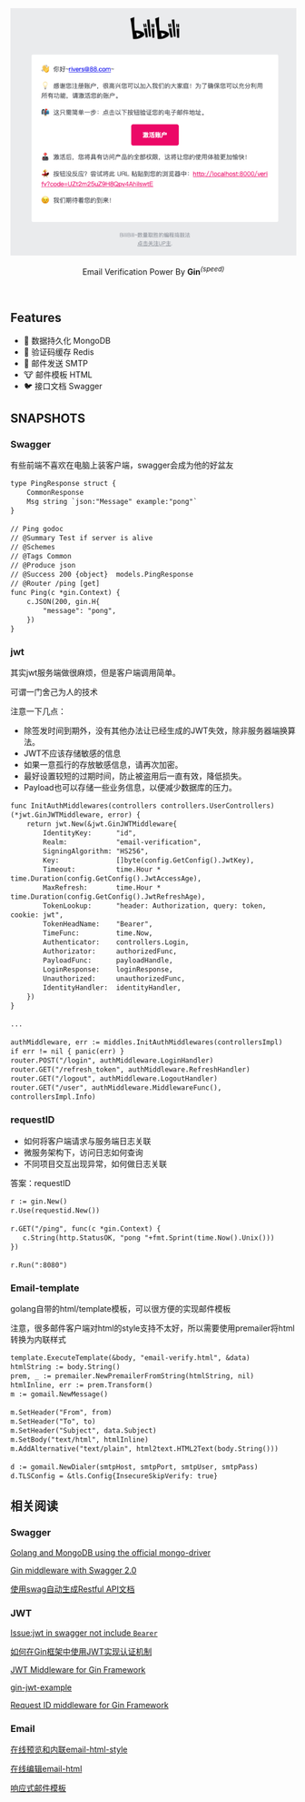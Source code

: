 <p align='center'>
  <img src='./img.png' alt='email verification' width='600'/>
</p>

<p align='center'>
 Email Verification Power By <b>Gin</b><sup><em>(speed)</em></sup><br>
</p>
<br>

## Features

- 🐰 数据持久化 MongoDB
- 🦊 验证码缓存 Redis
- 🐼 邮件发送 SMTP
- 🐮 邮件模板 HTML
- 🐦 接口文档 Swagger

## SNAPSHOTS

### Swagger

有些前端不喜欢在电脑上装客户端，swagger会成为他的好盆友

``` golang
type PingResponse struct {
	CommonResponse
	Msg string `json:"Message" example:"pong"`
}

// Ping godoc
// @Summary Test if server is alive
// @Schemes
// @Tags Common
// @Produce json
// @Success 200 {object}  models.PingResponse
// @Router /ping [get]
func Ping(c *gin.Context) {
    c.JSON(200, gin.H{
        "message": "pong",
    })
}
```

### jwt

其实jwt服务端做很麻烦，但是客户端调用简单。

可谓一门舍己为人的技术

注意一下几点：

- 除签发时间到期外，没有其他办法让已经生成的JWT失效，除非服务器端换算法。
- JWT不应该存储敏感的信息
- 如果一意孤行的存放敏感信息，请再次加密。
- 最好设置较短的过期时间，防止被盗用后一直有效，降低损失。
- Payload也可以存储一些业务信息，以便减少数据库的压力。

``` golang
func InitAuthMiddlewares(controllers controllers.UserControllers) (*jwt.GinJWTMiddleware, error) {
    return jwt.New(&jwt.GinJWTMiddleware{
        IdentityKey:      "id",
        Realm:            "email-verification",
        SigningAlgorithm: "HS256",
        Key:              []byte(config.GetConfig().JwtKey),
        Timeout:          time.Hour * time.Duration(config.GetConfig().JwtAccessAge),
        MaxRefresh:       time.Hour * time.Duration(config.GetConfig().JwtRefreshAge),
        TokenLookup:      "header: Authorization, query: token, cookie: jwt",
        TokenHeadName:    "Bearer",
        TimeFunc:         time.Now,
        Authenticator:    controllers.Login,
        Authorizator:     authorizedFunc,
        PayloadFunc:      payloadHandle,
        LoginResponse:    loginResponse,
        Unauthorized:     unauthorizedFunc,
        IdentityHandler:  identityHandler,
    })
}

...

authMiddleware, err := middles.InitAuthMiddlewares(controllersImpl)
if err != nil { panic(err) }
router.POST("/login", authMiddleware.LoginHandler)
router.GET("/refresh_token", authMiddleware.RefreshHandler)
router.GET("/logout", authMiddleware.LogoutHandler)
router.GET("/user", authMiddleware.MiddlewareFunc(), controllersImpl.Info)
```

### requestID

- 如何将客户端请求与服务端日志关联
- 微服务架构下，访问日志如何查询
- 不同项目交互出现异常，如何做日志关联

答案：requestID

``` golang
r := gin.New()
r.Use(requestid.New())

r.GET("/ping", func(c *gin.Context) {
   c.String(http.StatusOK, "pong "+fmt.Sprint(time.Now().Unix()))
})

r.Run(":8080")
```

### Email-template

golang自带的html/template模板，可以很方便的实现邮件模板

注意，很多邮件客户端对html的style支持不太好，所以需要使用premailer将html转换为内联样式

``` golang
template.ExecuteTemplate(&body, "email-verify.html", &data)
htmlString := body.String()
prem, _ := premailer.NewPremailerFromString(htmlString, nil)
htmlInline, err := prem.Transform()
m := gomail.NewMessage()

m.SetHeader("From", from)
m.SetHeader("To", to)
m.SetHeader("Subject", data.Subject)
m.SetBody("text/html", htmlInline)
m.AddAlternative("text/plain", html2text.HTML2Text(body.String()))

d := gomail.NewDialer(smtpHost, smtpPort, smtpUser, smtpPass)
d.TLSConfig = &tls.Config{InsecureSkipVerify: true}

```

## 相关阅读

### Swagger

[Golang and MongoDB using the official mongo-driver](https://wb.id.au/computer/golang-and-mongodb-using-the-mongo-go-driver/)

[Gin middleware with Swagger 2.0](https://github.com/swaggo/gin-swagger)

[使用swag自动生成Restful API文档](https://razeen.me/posts/go-swagger)

### JWT

[Issue:jwt in swagger not include `Bearer`](https://github.com/swaggo/gin-swagger/issues/90)

[如何在Gin框架中使用JWT实现认证机制](https://juejin.cn/post/7042520107976753165)

[JWT Middleware for Gin Framework](https://github.com/appleboy/gin-jwt)

[gin-jwt-example](https://github.com/appleboy/gin-jwt/blob/master/_example/basic/server.go)

[Request ID middleware for Gin Framework](https://github.com/gin-contrib/requestid)

### Email

[在线预览和内联email-html-style](https://htmlemail.io/inline/)

[在线编辑email-html](https://app.postdrop.io/)

[响应式邮件模板](https://github.com/leemunroe/responsive-html-email-template)

